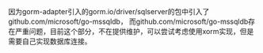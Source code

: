 因为gorm-adapter引入的gorm.io/driver/sqlserver的包中引入了github.com/microsoft/go-mssqldb， 而github.com/microsoft/go-mssqldb存在严重问题，目前这个部分，不在提供维护，可以尝试考虑使用xorm实现，但是需要自己实现数据库连接。